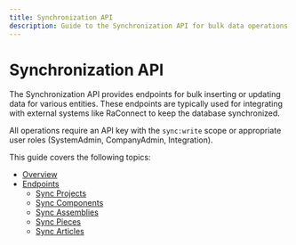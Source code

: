 ```yaml
---
title: Synchronization API
description: Guide to the Synchronization API for bulk data operations.
---
```


# Synchronization API

The Synchronization API provides endpoints for bulk inserting or updating data for various entities. These endpoints are typically used for integrating with external systems like RaConnect to keep the database synchronized.

All operations require an API key with the `sync:write` scope or appropriate user roles (SystemAdmin, CompanyAdmin, Integration).

This guide covers the following topics:

- [Overview](./overview.md)
- [Endpoints](./endpoints/index.md)
  - [Sync Projects](./endpoints/sync-projects.md)
  - [Sync Components](./endpoints/sync-components.md)
  - [Sync Assemblies](./endpoints/sync-assemblies.md)
  - [Sync Pieces](./endpoints/sync-pieces.md)
  - [Sync Articles](./endpoints/sync-articles.md) 